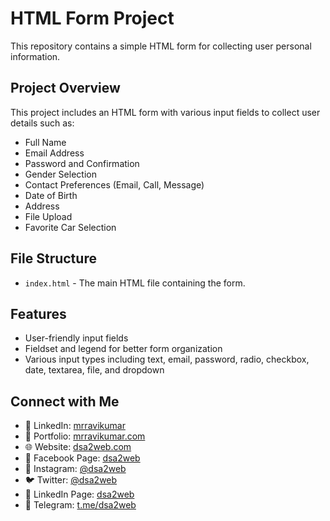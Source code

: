 # HTML Form Project

This repository contains a simple HTML form for collecting user personal information.

## Project Overview

This project includes an HTML form with various input fields to collect user details such as:

- Full Name  
- Email Address  
- Password and Confirmation  
- Gender Selection  
- Contact Preferences (Email, Call, Message)  
- Date of Birth  
- Address  
- File Upload  
- Favorite Car Selection  

## File Structure

- `index.html` - The main HTML file containing the form.

## Features

- User-friendly input fields
- Fieldset and legend for better form organization
- Various input types including text, email, password, radio, checkbox, date, textarea, file, and dropdown

## Connect with Me
- 🔗 LinkedIn: [mrravikumar](https://www.linkedin.com/in/mrravikumar)
- 🔗 Portfolio: [mrravikumar.com](https://www.mrravikumar.com)
- 🌐 Website: [dsa2web.com](https://www.dsa2web.com)
- 📘 Facebook Page: [dsa2web](https://www.facebook.com/dsa2web)
- 📸 Instagram: [@dsa2web](https://www.instagram.com/dsa2web)
- 🐦 Twitter: [@dsa2web](https://www.twitter.com/dsa2web)
- 📩 LinkedIn Page: [dsa2web](https://www.linkedin.com/company/dsa2web)
- 📢 Telegram: [t.me/dsa2web](https://t.me/dsa2web)

